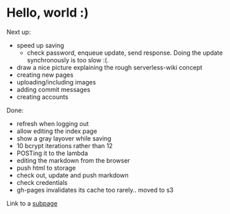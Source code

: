 # Hello, world :)

Next up:

* speed up saving
	* check password, enqueue update, send response. Doing the update synchronously is too slow :(.
* draw a nice picture explaining the rough serverless-wiki concept
* creating new pages
* uploading/including images
* adding commit messages
* creating accounts

Done:

* refresh when logging out
* allow editing the index page
* show a gray layover while saving
* 10 bcrypt iterations rather than 12
* POSTing it to the lambda
* editing the markdown from the browser 
* push html to storage
* check out, update and push markdown
* check credentials
* gh-pages invalidates its cache too rarely.. moved to s3

Link to a [subpage](sub_page.html)

